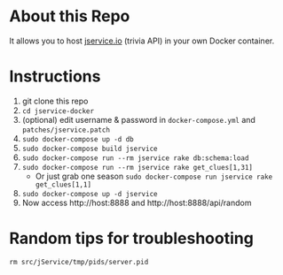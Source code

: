 # About this Repo
It allows you to host [jservice.io](https://github.com/sottenad/jService) (trivia API) in your own Docker container.

# Instructions

1. git clone this repo
1. `cd jservice-docker`
1. (optional) edit username & password in `docker-compose.yml` and `patches/jservice.patch`
1. `sudo docker-compose up -d db`
1. `sudo docker-compose build jservice`
1. `sudo docker-compose run --rm jservice rake db:schema:load`
1. `sudo docker-compose run --rm jservice rake get_clues[1,31]`
    - Or just grab one season `sudo docker-compose run jservice rake get_clues[1,1]`
1. `sudo docker-compose up -d jservice`
1. Now access http://host:8888 and http://host:8888/api/random

# Random tips for troubleshooting
`rm src/jService/tmp/pids/server.pid`

